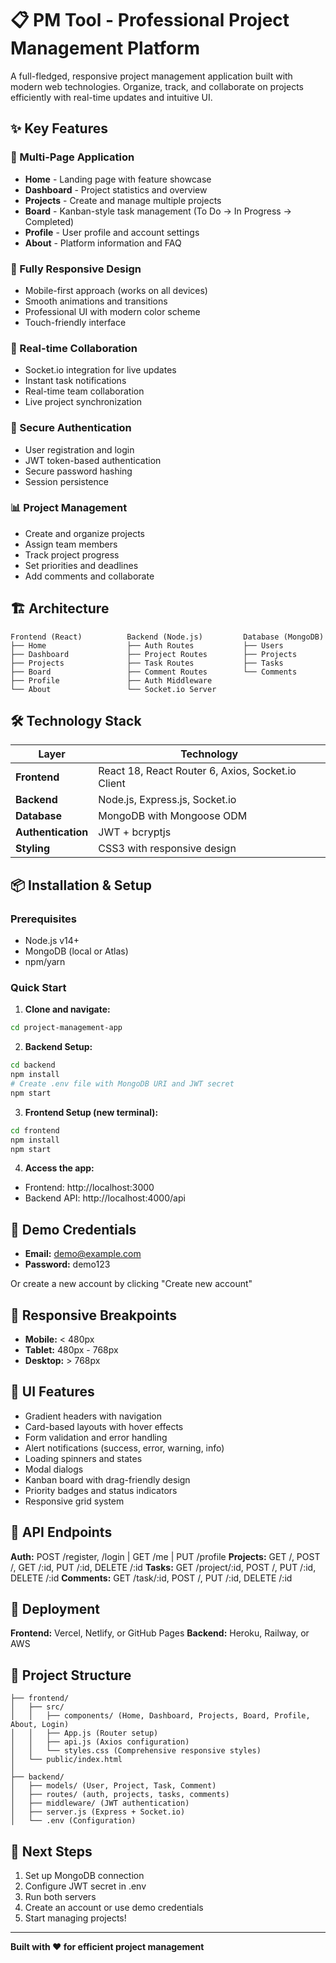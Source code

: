 # 📋 PM Tool - Professional Project Management Platform

A full-fledged, responsive project management application built with modern web technologies. Organize, track, and collaborate on projects efficiently with real-time updates and intuitive UI.

## ✨ Key Features

### 🎯 Multi-Page Application
- **Home** - Landing page with feature showcase
- **Dashboard** - Project statistics and overview
- **Projects** - Create and manage multiple projects
- **Board** - Kanban-style task management (To Do → In Progress → Completed)
- **Profile** - User profile and account settings
- **About** - Platform information and FAQ

### 📱 Fully Responsive Design
- Mobile-first approach (works on all devices)
- Smooth animations and transitions
- Professional UI with modern color scheme
- Touch-friendly interface

### 🔄 Real-time Collaboration
- Socket.io integration for live updates
- Instant task notifications
- Real-time team collaboration
- Live project synchronization

### 🔐 Secure Authentication
- User registration and login
- JWT token-based authentication
- Secure password hashing
- Session persistence

### 📊 Project Management
- Create and organize projects
- Assign team members
- Track project progress
- Set priorities and deadlines
- Add comments and collaborate

## 🏗️ Architecture

```
Frontend (React)          Backend (Node.js)         Database (MongoDB)
├── Home                  ├── Auth Routes           ├── Users
├── Dashboard             ├── Project Routes        ├── Projects
├── Projects              ├── Task Routes           ├── Tasks
├── Board                 ├── Comment Routes        └── Comments
├── Profile               ├── Auth Middleware
└── About                 └── Socket.io Server
```

## 🛠️ Technology Stack

| Layer | Technology |
|-------|-----------|
| **Frontend** | React 18, React Router 6, Axios, Socket.io Client |
| **Backend** | Node.js, Express.js, Socket.io |
| **Database** | MongoDB with Mongoose ODM |
| **Authentication** | JWT + bcryptjs |
| **Styling** | CSS3 with responsive design |

## 📦 Installation & Setup

### Prerequisites
- Node.js v14+
- MongoDB (local or Atlas)
- npm/yarn

### Quick Start

1. **Clone and navigate:**
```bash
cd project-management-app
```

2. **Backend Setup:**
```bash
cd backend
npm install
# Create .env file with MongoDB URI and JWT secret
npm start
```

3. **Frontend Setup (new terminal):**
```bash
cd frontend
npm install
npm start
```

4. **Access the app:**
- Frontend: http://localhost:3000
- Backend API: http://localhost:4000/api

## 🔑 Demo Credentials

- **Email:** demo@example.com
- **Password:** demo123

Or create a new account by clicking "Create new account"

## 📱 Responsive Breakpoints

- **Mobile:** < 480px
- **Tablet:** 480px - 768px
- **Desktop:** > 768px

## 🎨 UI Features

- Gradient headers with navigation
- Card-based layouts with hover effects
- Form validation and error handling
- Alert notifications (success, error, warning, info)
- Loading spinners and states
- Modal dialogs
- Kanban board with drag-friendly design
- Priority badges and status indicators
- Responsive grid system

## 🔌 API Endpoints

**Auth:** POST /register, /login | GET /me | PUT /profile
**Projects:** GET /, POST /, GET /:id, PUT /:id, DELETE /:id
**Tasks:** GET /project/:id, POST /, PUT /:id, DELETE /:id
**Comments:** GET /task/:id, POST /, PUT /:id, DELETE /:id

## 🚀 Deployment

**Frontend:** Vercel, Netlify, or GitHub Pages
**Backend:** Heroku, Railway, or AWS

## 📝 Project Structure

```
├── frontend/
│   ├── src/
│   │   ├── components/ (Home, Dashboard, Projects, Board, Profile, About, Login)
│   │   ├── App.js (Router setup)
│   │   ├── api.js (Axios configuration)
│   │   └── styles.css (Comprehensive responsive styles)
│   └── public/index.html
│
├── backend/
│   ├── models/ (User, Project, Task, Comment)
│   ├── routes/ (auth, projects, tasks, comments)
│   ├── middleware/ (JWT authentication)
│   ├── server.js (Express + Socket.io)
│   └── .env (Configuration)
```

## 🎯 Next Steps

1. Set up MongoDB connection
2. Configure JWT secret in .env
3. Run both servers
4. Create an account or use demo credentials
5. Start managing projects!

---

**Built with ❤️ for efficient project management**
